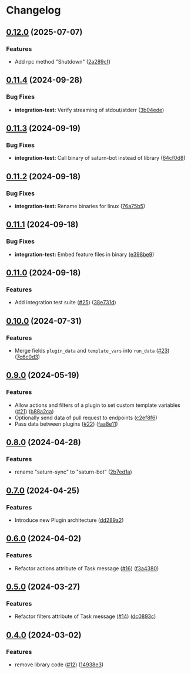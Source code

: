 # Changelog

## [0.12.0](https://github.com/wndhydrnt/saturn-bot-protocol/compare/v0.11.4...v0.12.0) (2025-07-07)


### Features

* Add rpc method "Shutdown" ([2a289cf](https://github.com/wndhydrnt/saturn-bot-protocol/commit/2a289cf978c064b720722fe88c4aceec6c384870))

## [0.11.4](https://github.com/wndhydrnt/saturn-bot-protocol/compare/v0.11.3...v0.11.4) (2024-09-28)


### Bug Fixes

* **integration-test:** Verify streaming of stdout/stderr ([3b04ede](https://github.com/wndhydrnt/saturn-bot-protocol/commit/3b04ede8ef43bf97d2d368179dc441576e504dff))

## [0.11.3](https://github.com/wndhydrnt/saturn-bot-protocol/compare/v0.11.2...v0.11.3) (2024-09-19)


### Bug Fixes

* **integration-test:** Call binary of saturn-bot instead of library ([64cf0d8](https://github.com/wndhydrnt/saturn-bot-protocol/commit/64cf0d8a89c3421cc9c0aee873b20849d7190605))

## [0.11.2](https://github.com/wndhydrnt/saturn-bot-protocol/compare/v0.11.1...v0.11.2) (2024-09-18)


### Bug Fixes

* **integration-test:** Rename binaries for linux ([76a75b5](https://github.com/wndhydrnt/saturn-bot-protocol/commit/76a75b57a2cf3c29816a2813c7f2f8b5ea2dbabe))

## [0.11.1](https://github.com/wndhydrnt/saturn-bot-protocol/compare/v0.11.0...v0.11.1) (2024-09-18)


### Bug Fixes

* **integration-test:** Embed feature files in binary ([e398be9](https://github.com/wndhydrnt/saturn-bot-protocol/commit/e398be966127ef3dba7727171c1e624ecc1dd5d9))

## [0.11.0](https://github.com/wndhydrnt/saturn-bot-protocol/compare/v0.10.0...v0.11.0) (2024-09-18)


### Features

* Add integration test suite ([#25](https://github.com/wndhydrnt/saturn-bot-protocol/issues/25)) ([38e731d](https://github.com/wndhydrnt/saturn-bot-protocol/commit/38e731db3327572fb1914aa1541f212176925b3e))

## [0.10.0](https://github.com/wndhydrnt/saturn-bot-protocol/compare/v0.9.0...v0.10.0) (2024-07-31)


### Features

* Merge fields `plugin_data` and `template_vars` into `run_data` ([#23](https://github.com/wndhydrnt/saturn-bot-protocol/issues/23)) ([7c6c0d3](https://github.com/wndhydrnt/saturn-bot-protocol/commit/7c6c0d3f2c47916ec25bb2fd9b85a61d5a83bcc4))

## [0.9.0](https://github.com/wndhydrnt/saturn-bot-protocol/compare/v0.8.0...v0.9.0) (2024-05-19)


### Features

* Allow actions and filters of a plugin to set custom template variables ([#21](https://github.com/wndhydrnt/saturn-bot-protocol/issues/21)) ([b88a2ca](https://github.com/wndhydrnt/saturn-bot-protocol/commit/b88a2ca9cf0c7b3e7b53c35c018e14af878a2bd6))
* Optionally send data of pull request to endpoints ([c2ef8f6](https://github.com/wndhydrnt/saturn-bot-protocol/commit/c2ef8f68ce91648061f5486706b3da0715fcebfa))
* Pass data between plugins ([#22](https://github.com/wndhydrnt/saturn-bot-protocol/issues/22)) ([faa8e11](https://github.com/wndhydrnt/saturn-bot-protocol/commit/faa8e11f3e6ba6cd83e6718592f6f9d64bf30bc2))

## [0.8.0](https://github.com/wndhydrnt/saturn-bot-protocol/compare/v0.7.0...v0.8.0) (2024-04-28)


### Features

* rename "saturn-sync" to "saturn-bot" ([2b7ed1a](https://github.com/wndhydrnt/saturn-bot-protocol/commit/2b7ed1a3b24986f619629bc3d16f1465a130fc19))

## [0.7.0](https://github.com/wndhydrnt/saturn-bot-protocol/compare/v0.6.0...v0.7.0) (2024-04-25)

### Features

- Introduce new Plugin architecture ([dd289a2](https://github.com/wndhydrnt/saturn-bot-protocol/commit/dd289a258d37210df92a473c270e9685c91ccb4e))

## [0.6.0](https://github.com/wndhydrnt/saturn-bot-protocol/compare/v0.5.0...v0.6.0) (2024-04-02)

### Features

- Refactor actions attribute of Task message ([#16](https://github.com/wndhydrnt/saturn-bot-protocol/issues/16)) ([f3a4380](https://github.com/wndhydrnt/saturn-bot-protocol/commit/f3a438081428b01de7b7cc5b91bd876dc70c721c))

## [0.5.0](https://github.com/wndhydrnt/saturn-bot-protocol/compare/v0.4.0...v0.5.0) (2024-03-27)

### Features

- Refactor filters attribute of Task message ([#14](https://github.com/wndhydrnt/saturn-bot-protocol/issues/14)) ([dc0893c](https://github.com/wndhydrnt/saturn-bot-protocol/commit/dc0893cbeef27d2287d92541f339c200591fd8bc))

## [0.4.0](https://github.com/wndhydrnt/saturn-bot-protocol/compare/v0.3.0...v0.4.0) (2024-03-02)

### Features

- remove library code ([#12](https://github.com/wndhydrnt/saturn-bot-protocol/issues/12)) ([14938e3](https://github.com/wndhydrnt/saturn-bot-protocol/commit/14938e3e63e55b1f2eeb4c0178e5d7c53a801341))
